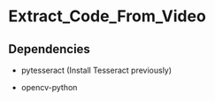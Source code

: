 # Extract_Code_From_Video

## Dependencies

- pytesseract (Install Tesseract previously)

- opencv-python